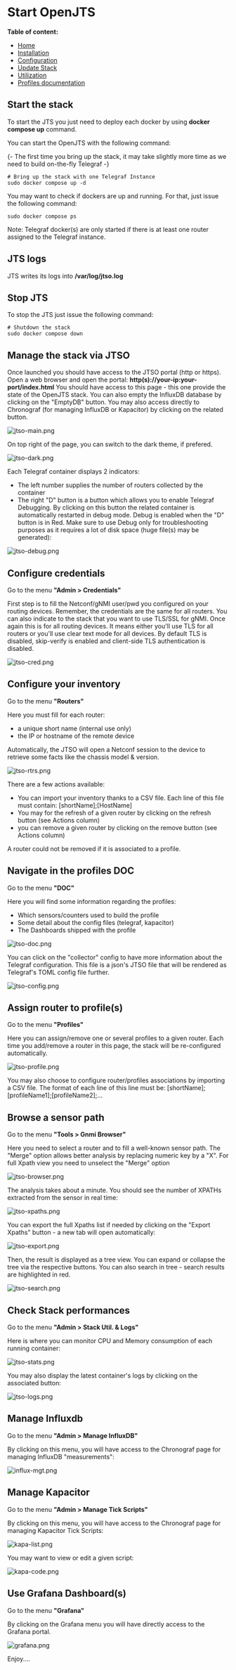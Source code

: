 # Start OpenJTS 

 **Table of content:**
 - [Home](README.md)
 - [Installation](INSTALL.md)
 - [Configuration](CONFIG.md)
 - [Update Stack](UPDATE.md)
 - [Utilization](USAGE.md)
 - [Profiles documentation](PROFILES.md)

## Start the stack 

To start the JTS you just need to deploy each docker by using **docker compose up** command. 

You can start the OpenJTS with the following command:

{- The first time you bring up the stack, it may take slightly more time as we need to build on-the-fly Telegraf -} 

```shell 
# Bring up the stack with one Telegraf Instance
sudo docker compose up -d  
```

You may want to check if dockers are up and running. For that, just issue the following command:

```shell
sudo docker compose ps
```

Note: Telegraf docker(s) are only started if there is at least one router assigned to the Telegraf instance. 

## JTS logs 

JTS writes its logs into **/var/log/jtso.log**

## Stop JTS

To stop the JTS just issue the following command:

```shell
# Shutdown the stack
sudo docker compose down
```

## Manage the stack via JTSO

Once launched you should have access to the JTSO portal (http or https). Open a web browser and open the portal: **http(s)://your-ip:your-port/index.html**
You should have access to this page - this one provide the state of the OpenJTS stack. You can also empty the InfluxDB database by clicking on the "EmptyDB" button. You may also access directly to Chronograf (for managing InfluxDB or Kapacitor) by clicking on the related button. 

![jtso-main.png](./img/jtso-main.png)

On top right of the page, you can switch to the dark theme, if prefered. 

![jtso-dark.png](./img/jtso-dark.png)

Each Telegraf container displays 2 indicators: 

- The left number supplies the number of routers collected by the container 
- The right "D" button is a button which allows you to enable Telegraf Debugging. By clicking on this button the related container is automatically restarted in debug mode. Debug is enabled when the "D" button is in Red. Make sure to use Debug only for troubleshooting purposes as it requires a lot of disk space (huge file(s) may be generated):

![jtso-debug.png](./img/jtso-debug.png)

## Configure credentials

Go to the menu **"Admin > Credentials"**

First step is to fill the Netconf/gNMI user/pwd you configured on your routing devices. Remember, the credentials are the same for all routers. 
You can also indicate to the stack that you want to use TLS/SSL for gNMI. Once again this is for all routing devices. It means either you'll use TLS for all routers or you'll use clear text mode for all devices. By default TLS is disabled, skip-verify is enabled and client-side TLS authentication is disabled. 

![jtso-cred.png](./img/jtso-cred.png)

## Configure your inventory

Go to the menu **"Routers"**

Here you must fill for each router:
- a unique short name (internal use only)
- the IP or hostname of the remote device 

Automatically, the JTSO will open a Netconf session to the device to retrieve some facts like the chassis model & version. 

![jtso-rtrs.png](./img/jtso-rtrs.png)

There are a few actions available: 

- You can import your inventory thanks to a CSV file. Each line of this file must contain: [shortName];[HostName]
- You may for the refresh of a given router by clicking on the refresh button (see Actions column)
- you can remove a given router by clicking on the remove button (see Actions column)

A router could not be removed if it is associated to a profile.

## Navigate in the profiles DOC

Go to the menu **"DOC"**

Here you will find some information regarding the profiles:
- Which sensors/counters used to build the profile 
- Some detail about the config files (telegraf, kapacitor) 
- The Dashboards shipped with the profile 

![jtso-doc.png](./img/jtso-doc.png)

You can click on the "collector" config to have more information about the Telegraf configuration. This file is a json's JTSO file that will be rendered as Telegraf's TOML config file further. 

![jtso-config.png](./img/jtso-config.png)

## Assign router to profile(s)

Go to the menu **"Profiles"**

Here you can assign/remove one or several profiles to a given router. Each time you add/remove a router in this page, the stack will be re-configured automatically.

![jtso-profile.png](./img/jtso-profile.png)

You may also choose to configure router/profiles associations by importing a CSV file. The format of each line of this line must be: [shortName];[profileName1];[profileName2];...

## Browse a sensor path

Go to the menu **"Tools > Gnmi Browser"**

Here you need to select a router and to fill a well-known sensor path. The "Merge" option allows better analysis by replacing numeric key by a "X". For full Xpath view you need to unselect the "Merge" option 

![jtso-browser.png](./img/jtso-browser.png)

The analysis takes about a minute. You should see the number of XPATHs extracted from the sensor in real time:

![jtso-xpaths.png](./img/jtso-xpaths.png)

You can export the full Xpaths list if needed by clicking on the "Export Xpaths" button - a new tab will open automatically:

![jtso-export.png](./img/jtso-export.png)

Then, the result is displayed as a tree view. You can expand or collapse the tree via the respective buttons. You can also search in tree - search results are highlighted in red.  

![jtso-search.png](./img/jtso-search.png)

## Check Stack performances 

Go to the menu **"Admin > Stack Util. & Logs"**

Here is where you can monitor CPU and Memory consumption of each running container:

![jtso-stats.png](./img/jtso-stats.png)

You may also display the latest container's logs by clicking on the associated button:

![jtso-logs.png](./img/jtso-logs.png)

## Manage Influxdb 

Go to the menu **"Admin > Manage InfluxDB"**

By clicking on this menu, you will have access to the Chronograf page for managing InfluxDB "measurements":

![influx-mgt.png](./img/influx-mgt.png)

## Manage Kapacitor 

Go to the menu **"Admin > Manage Tick Scripts"**

By clicking on this menu, you will have access to the Chronograf page for managing Kapacitor Tick Scripts:

![kapa-list.png](./img/kapa-list.png)

You may want to view or edit a given script:

![kapa-code.png](./img/kapa-code.png)

## Use Grafana Dashboard(s)

Go to the menu **"Grafana"**

By clicking on the Grafana menu you will have directly access to the Grafana portal. 

![grafana.png](./img/grafana.png)

Enjoy.... 